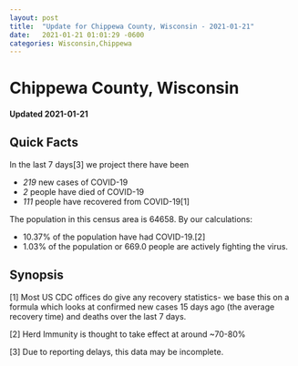 ```yaml
---
layout: post
title:  "Update for Chippewa County, Wisconsin - 2021-01-21"
date:   2021-01-21 01:01:29 -0600
categories: Wisconsin,Chippewa
---
```


# Chippewa County, Wisconsin
#### Updated 2021-01-21

## Quick Facts

In the last 7 days[3] we project there have been
- *219* new cases of COVID-19
- *2* people have died of COVID-19
- *111* people have recovered from COVID-19[1]

The population in this census area is 64658. By our calculations:
- 10.37% of the population have had COVID-19.[2]
- 1.03% of the population or 669.0 people are actively fighting the virus.

## Synopsis




[1] Most US CDC offices do give any recovery statistics- we base this on a formula which looks at confirmed new cases
15 days ago (the average recovery time) and deaths over the last 7 days.

[2] Herd Immunity is thought to take effect at around ~70-80%

[3] Due to reporting delays, this data may be incomplete.
 
    